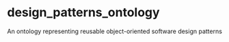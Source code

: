 # design_patterns_ontology
An ontology representing reusable object-oriented software design patterns 
